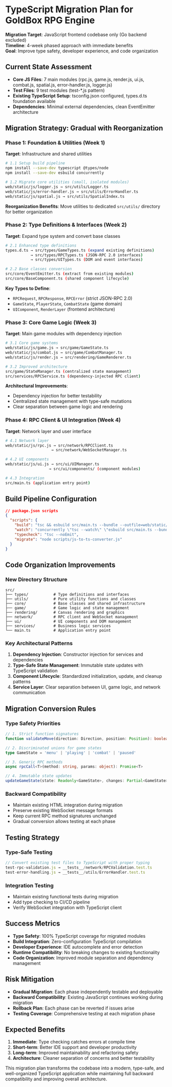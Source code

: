 # TypeScript Migration Plan for GoldBox RPG Engine

**Migration Target**: JavaScript frontend codebase only (Go backend excluded)  
**Timeline**: 4-week phased approach with immediate benefits  
**Goal**: Improve type safety, developer experience, and code organization

## Current State Assessment

- **Core JS Files**: 7 main modules (rpc.js, game.js, render.js, ui.js, combat.js, spatial.js, error-handler.js, logger.js)
- **Test Files**: 9 test modules (test-*.js pattern)
- **Existing TypeScript Setup**: tsconfig.json configured, types.d.ts foundation available
- **Dependencies**: Minimal external dependencies, clean EventEmitter architecture

## Migration Strategy: Gradual with Reorganization

### Phase 1: Foundation & Utilities (Week 1)
**Target**: Infrastructure and shared utilities

```bash
# 1.1 Setup build pipeline
npm install --save-dev typescript @types/node
npm install --save-dev esbuild concurrently

# 1.2 Migrate core utilities (small, isolated modules)
web/static/js/logger.js → src/utils/Logger.ts
web/static/js/error-handler.js → src/utils/ErrorHandler.ts
web/static/js/spatial.js → src/utils/SpatialIndex.ts
```

**Reorganization Benefits**: Move utilities to dedicated `src/utils/` directory for better organization

### Phase 2: Type Definitions & Interfaces (Week 2)
**Target**: Expand type system and convert base classes

```bash
# 2.1 Enhanced type definitions
types.d.ts → src/types/GameTypes.ts (expand existing definitions)
           → src/types/RPCTypes.ts (JSON-RPC 2.0 interfaces)
           → src/types/UITypes.ts (DOM and event interfaces)

# 2.2 Base classes conversion
src/core/EventEmitter.ts (extract from existing modules)
src/core/BaseComponent.ts (shared component lifecycle)
```

**Key Types to Define**:
- `RPCRequest`, `RPCResponse`, `RPCError` (strict JSON-RPC 2.0)
- `GameState`, `PlayerState`, `CombatState` (game domain)
- `UIComponent`, `RenderLayer` (frontend architecture)

### Phase 3: Core Game Logic (Week 3)
**Target**: Main game modules with dependency injection

```bash
# 3.1 Core game systems
web/static/js/game.js → src/game/GameState.ts
web/static/js/combat.js → src/game/CombatManager.ts
web/static/js/render.js → src/rendering/GameRenderer.ts

# 3.2 Improved architecture
src/game/StateManager.ts (centralized state management)
src/services/RPCService.ts (dependency-injected RPC client)
```

**Architectural Improvements**:
- Dependency injection for better testability
- Centralized state management with type-safe mutations
- Clear separation between game logic and rendering

### Phase 4: RPC Client & UI Integration (Week 4)
**Target**: Network layer and user interface

```bash
# 4.1 Network layer
web/static/js/rpc.js → src/network/RPCClient.ts
                    → src/network/WebSocketManager.ts

# 4.2 UI components
web/static/js/ui.js → src/ui/UIManager.ts
                   → src/ui/components/ (component modules)

# 4.3 Integration
src/main.ts (application entry point)
```

## Build Pipeline Configuration

```json
// package.json scripts
{
  "scripts": {
    "build": "tsc && esbuild src/main.ts --bundle --outfile=web/static/js/app.js",
    "watch": "concurrently \"tsc --watch\" \"esbuild src/main.ts --bundle --outfile=web/static/js/app.js --watch\"",
    "typecheck": "tsc --noEmit",
    "migrate": "node scripts/js-to-ts-converter.js"
  }
}
```

## Code Organization Improvements

### New Directory Structure
```
src/
├── types/           # Type definitions and interfaces
├── utils/           # Pure utility functions and classes
├── core/            # Base classes and shared infrastructure
├── game/            # Game logic and state management
├── rendering/       # Canvas rendering and graphics
├── network/         # RPC client and WebSocket management
├── ui/              # UI components and DOM management
├── services/        # Business logic services
└── main.ts          # Application entry point
```

### Key Architectural Patterns

1. **Dependency Injection**: Constructor injection for services and dependencies
2. **Type-Safe State Management**: Immutable state updates with TypeScript validation
3. **Component Lifecycle**: Standardized initialization, update, and cleanup patterns
4. **Service Layer**: Clear separation between UI, game logic, and network communication

## Migration Conversion Rules

### Type Safety Priorities
```typescript
// 1. Strict function signatures
function validateMove(direction: Direction, position: Position): boolean

// 2. Discriminated unions for game states
type GameState = 'menu' | 'playing' | 'combat' | 'paused'

// 3. Generic RPC methods
async rpcCall<T>(method: string, params: object): Promise<T>

// 4. Immutable state updates
updateGameState(state: Readonly<GameState>, changes: Partial<GameState>): GameState
```

### Backward Compatibility
- Maintain existing HTML integration during migration
- Preserve existing WebSocket message formats
- Keep current RPC method signatures unchanged
- Gradual conversion allows testing at each phase

## Testing Strategy

### Type-Safe Testing
```typescript
// Convert existing test files to TypeScript with proper typing
test-rpc-validation.js → __tests__/network/RPCValidation.test.ts
test-error-handling.js → __tests__/utils/ErrorHandler.test.ts
```

### Integration Testing
- Maintain existing functional tests during migration
- Add type checking to CI/CD pipeline
- Verify WebSocket integration with TypeScript client

## Success Metrics

- **Type Safety**: 100% TypeScript coverage for migrated modules
- **Build Integration**: Zero-configuration TypeScript compilation
- **Developer Experience**: IDE autocomplete and error detection
- **Runtime Compatibility**: No breaking changes to existing functionality
- **Code Organization**: Improved module separation and dependency management

## Risk Mitigation

- **Gradual Migration**: Each phase independently testable and deployable
- **Backward Compatibility**: Existing JavaScript continues working during migration
- **Rollback Plan**: Each phase can be reverted if issues arise
- **Testing Coverage**: Comprehensive testing at each migration phase

## Expected Benefits

1. **Immediate**: Type checking catches errors at compile time
2. **Short-term**: Better IDE support and developer productivity
3. **Long-term**: Improved maintainability and refactoring safety
4. **Architecture**: Cleaner separation of concerns and better testability

This migration plan transforms the codebase into a modern, type-safe, and well-organized TypeScript application while maintaining full backward compatibility and improving overall architecture.
